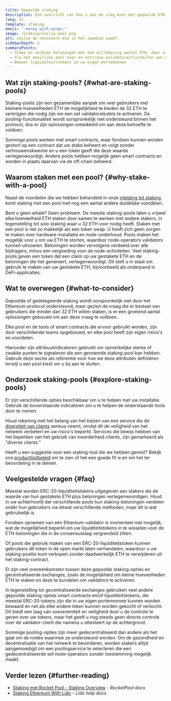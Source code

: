 ```yaml
---
title: Gepoolde staking
description: Een overzicht van hoe u aan de slag kunt met gepoolde ETH-staking
lang: nl
template: staking
emoji: ":money_with_wings:"
image: /staking/leslie-pool.png
alt: Leslie de neushoorn die in het zwembad zwemt.
sidebarDepth: 2
summaryPoints:
  - Stake en verdien beloningen met een willekeurig aantal ETH, door samen te werken met anderen
  - Sla het moeilijke deel over en vertrouw validatoractiviteiten aan een derde toe
  - Bewaar liquiditeitstokens in uw eigen portemonnee
---
```


## Wat zijn staking-pools? {#what-are-staking-pools}

Staking-pools zijn een gezamenlijke aanpak om veel gebruikers met kleinere hoeveelheden ETH de mogelijkheid te bieden de 32 ETH te verkrijgen die nodig zijn om een set validatorsleutels te activeren. De pooling-functionaliteit wordt oorspronkelijk niet ondersteund binnen het protocol, dus er zijn oplossingen ontwikkeld om aan deze behoefte te voldoen.

Sommige pools werken met smart contracts, waar fondsen kunnen worden gestort op een contract dat uw stake beheert en volgt zonder vertrouwenskwestie en u een token geeft die deze waarde vertegenwoordigt. Andere pools hebben mogelijk geen smart contracts en worden in plaats daarvan via de off-chain beheerd.

## Waarom staken met een pool? {#why-stake-with-a-pool}

Naast de voordelen die we hebben behandeld in onze [inleiding tot staking](/staking/), komt staking met een pool met nog een aantal andere duidelijke voordelen.

<CardGrid>
  <Card title="Lage barrière voor instap" emoji="🐟">
    Bent u geen whale? Geen probleem. De meeste staking-pools laten u vrijwel elke hoeveelheid ETH staken door samen te werken met andere stakers, in tegenstelling tot solo staking waar u 32 ETH voor nodig heeft.
  </Card>
  <Card title="Stake vandaag nog" emoji=":stopwatch:">
    Staken met een pool is net zo makkelijk als een token swap. U hoeft zich geen zorgen te maken over hardware-installatie en node-onderhoud. Pools maken het mogelijk voor u om uw ETH te storten, waardoor node-operators validators kunnen uitvoeren. Beloningen worden vervolgens verdeeld over alle bijdragers, minus een vergoeding voor de node-activiteiten.
  </Card>
  <Card title="Liquiditeitstokens" emoji=":droplet:">
    Veel staking-pools geven een token dat een claim op uw gestakete ETH en de beloningen die het genereert, vertegenwoordigt. Dit stelt u in staat om gebruik te maken van uw gestakete ETH, bijvoorbeeld als onderpand in DeFi-applicaties.
  </Card>
</CardGrid>

<StakingComparison page="pools" />

## Wat te overwegen {#what-to-consider}

Gepoolde of gedelegeerde staking wordt oorspronkelijk niet door het Ethereum-protocol ondersteund, maar gezien de vraag die er bestaat van gebruikers die minder dan 32 ETH willen staken, is er een groeiend aantal oplossingen gebouwd om aan deze vraag te voldoen.

Elke pool en de tools of smart contracts die ervoor gebruikt worden, zijn door verschillende teams opgebouwd, en elke pool heeft zijn eigen risico's en voordelen.

Hieronder zijn attribuutindicatoren gebruikt om opmerkelijke sterke of zwakke punten te signaleren die een genoemde staking-pool kan hebben. Gebruik deze sectie als referentie voor hoe we deze attributen definiëren terwijl u een pool kiest om u bij aan te sluiten.

<StakingConsiderations page="pools" />

## Onderzoek staking-pools {#explore-staking-pools}

Er zijn verschillende opties beschikbaar om u te helpen met uw installatie. Gebruik de bovenstaande indicatoren om u te helpen de onderstaande tools door te nemen.

<InfoBanner emoji="⚠️" isWarning>
Houd rekening met het belang van het kiezen van een service die de <a href="/developers/docs/nodes-and-clients/client-diversity/">diversiteit van clients</a> serieus neemt, omdat dit de veiligheid van het netwerk verbetert en uw risico's beperkt. Services die bewijs hebben van het beperken van het gebruik van meerderheid-clients, zijn gemarkeerd als <em style={{ textTransform: "uppercase" }}>"diverse clients."</em>
</InfoBanner>

<StakingProductsCardGrid category="pools" />

Heeft u een suggestie voor een staking-tool die we hebben gemist? Bekijk ons [productlijstbeleid](/contributing/adding-staking-products/) om te zien of het een goede fit is en om het ter beoordeling in te dienen.

## Veelgestelde vragen {#faq}

<ExpandableCard title="Hoe verdien ik beloningen?">
Meestal worden ERC-20-liquiditeitstokens uitgegeven aan stakers die de waarde van hun gestakete ETH plus beloningen vertegenwoordigen. Houd in uw achterhoofd dat verschillende pools hun staking-beloningen verdelen onder hun gebruikers via ietwat verschillende methoden, maar dit is wat gebruikelijk is.
</ExpandableCard>

<ExpandableCard title="Wanneer kan ik mijn stake opnemen?">

Fondsen opnemen van een Ethereum-validator is momenteel niet mogelijk, wat de mogelijkheid beperkt om uw liquiditeitstokens in te wisselen voor de ETH-beloningen die in de consensuslaag vergrendeld zitten.

Of pools die gebruik maken van een ERC-20-liquiditeitstoken kunnen gebruikers dit token in de open markt laten verhandelen, waardoor u uw staking-positie kunt verkopen zonder daadwerkelijk ETH te verwijderen uit het staking-contract.
</ExpandableCard>

<ExpandableCard title="Is dit anders dan staking met mijn exchange?">
Er zijn veel overeenkomsten tussen deze gepoolde staking-opties en gecentraliseerde exchanges, zoals de mogelijkheid om kleine hoeveelheden ETH te staken en deze te bundelen om validators te activeren.

In tegenstelling tot gecentraliseerde exchanges gebruiken veel andere gepoolde staking-opties smart contracts en/of liquiditeitstokens, die meestal ERC-20-tokens zijn die in uw eigen portemonnee kunnen worden bewaard en net als elke andere token kunnen worden gekocht of verkocht. Dit biedt een laag van soevereiniteit en veiligheid door u de controle te geven over uw tokens, maar het geeft u nog steeds geen directe controle over de validator-client die namens u attesteert op de achtergrond.

Sommige pooling-opties zijn meer gedecentraliseerd dan andere als het gaat om de nodes waarmee ze ondersteund worden. Om de gezondheid en decentralisatie van het netwerk te bevorderen, worden stakers altijd aangemoedigd om een poolingservice te selecteren die een gedecentraliseerde set node-operators zonder toestemming mogelijk maakt.
</ExpandableCard>

## Verder lezen {#further-reading}

- [Staking met Rocket Pool - Staking Overview](https://docs.rocketpool.net/guides/staking/overview.html) - _RocketPool docs_
- [Staking Ethereum With Lido](https://help.lido.fi/en/collections/2947324-staking-ethereum-with-lido) - _Lido help docs_
